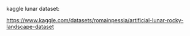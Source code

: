 

kaggle lunar dataset: 

https://www.kaggle.com/datasets/romainpessia/artificial-lunar-rocky-landscape-dataset
